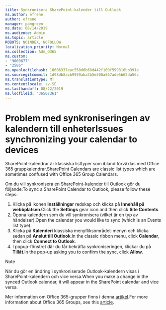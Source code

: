 ```yaml
---
title: Synkronisera SharePoint-kalender till Outlook
ms.author: efrene
author: efrene
manager: pamgreen
ms.date: 08/14/2019
ms.audience: Admin
ms.topic: article
ROBOTS: NOINDEX, NOFOLLOW
localization_priority: Normal
ms.collection: Adm_O365
ms.custom:
- "9000677"
- "2586"
ms.openlocfilehash: 18606337eac550d6b68d442f109f599810bb391e
ms.sourcegitcommit: 1d98db8acb9959aba3b5e308a567ade6b62da56c
ms.translationtype: MT
ms.contentlocale: sv-SE
ms.lasthandoff: 08/22/2019
ms.locfileid: "36507361"
---
```

# <a name="issues-synchronizing-your-calendar-to-devices"></a><span data-ttu-id="3fab9-102">Problem med synkroniseringen av kalendern till enheter</span><span class="sxs-lookup"><span data-stu-id="3fab9-102">Issues synchronizing your calendar to devices</span></span>

<span data-ttu-id="3fab9-103">SharePoint-kalendrar är klassiska listtyper som ibland förväxlas med Office 365 gruppkalendrar.</span><span class="sxs-lookup"><span data-stu-id="3fab9-103">SharePoint Calendars are classic list types which are sometimes confused with Office 365 Group Calendars.</span></span>

<span data-ttu-id="3fab9-104">Om du vill synkronisera en SharePoint-kalender till Outlook gör du följande:</span><span class="sxs-lookup"><span data-stu-id="3fab9-104">To sync a SharePoint Calendar to Outlook, please follow these steps:</span></span>

1. <span data-ttu-id="3fab9-105">Klicka på ikonen **Inställningar** redskap och klicka på **Innehåll på webbplatsen**.</span><span class="sxs-lookup"><span data-stu-id="3fab9-105">Click the **Settings** gear icon and then click **Site Contents**.</span></span>
2. <span data-ttu-id="3fab9-106">Öppna kalendern som du vill synkronisera (vilket är en typ av händelser).</span><span class="sxs-lookup"><span data-stu-id="3fab9-106">Open the calendar you would like to sync (which is an Events list type).</span></span>
3. <span data-ttu-id="3fab9-107">Klicka på **Kalender**i klassiska menyfliksområdet-menyn och klicka sedan på **Anslut till Outlook**.</span><span class="sxs-lookup"><span data-stu-id="3fab9-107">In the classic ribbon menu, click **Calendar**, then click **Connect to Outlook**.</span></span>
4. <span data-ttu-id="3fab9-108">I popup-fönstret där du får bekräfta synkroniseringen, klickar du på **Tillåt**.</span><span class="sxs-lookup"><span data-stu-id="3fab9-108">In the pop-up asking you to confirm the sync, click **Allow**.</span></span>

>[!Note]
> <span data-ttu-id="3fab9-109">När du gör en ändring i synkroniserade Outlook-kalendern visas i SharePoint-kalendern och vice versa.</span><span class="sxs-lookup"><span data-stu-id="3fab9-109">When you make a change in the synced Outlook calendar, it will appear in the SharePoint calendar and vice versa.</span></span>

<span data-ttu-id="3fab9-110">Mer information om Office 365-grupper finns i denna [artikel](https://support.office.com/article/Learn-about-Office-365-groups-b565caa1-5c40-40ef-9915-60fdb2d97fa2).</span><span class="sxs-lookup"><span data-stu-id="3fab9-110">For more information about Office 365 Groups, see this [article](https://support.office.com/article/Learn-about-Office-365-groups-b565caa1-5c40-40ef-9915-60fdb2d97fa2).</span></span>
